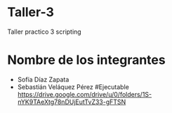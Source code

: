 # Taller-3
 Taller practico 3 scripting
# Nombre de los integrantes
- Sofía Díaz Zapata
- Sebastián Veláquez Pérez
#Ejecutable
https://drive.google.com/drive/u/0/folders/1S-nYK9TAeXtg78nDUjEutTvZ33-gFTSN
